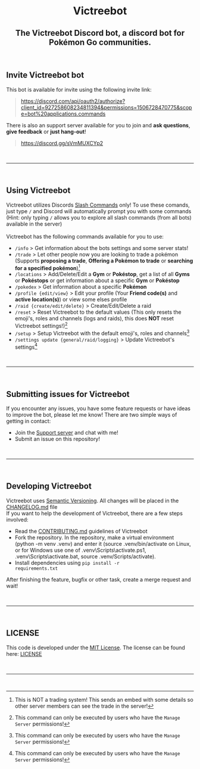 <h1 align="center">Victreebot</h1>
<h2 align="center">The Victreebot Discord bot, a discord bot for Pokémon Go communities.</h2>

<br>

## **Invite Victreebot bot**
This bot is available for invite using the following invite link: <br>
> https://discord.com/api/oauth2/authorize?client_id=927258608234811394&permissions=1506728470775&scope=bot%20applications.commands

There is also an support server available for you to join and **ask questions**, **give feedback** or **just hang-out**!<br>
> https://discord.gg/sVmMUXCYp2

<br>

----

<br>

## **Using Victreebot**
Victreebot utilizes Discords [Slash Commands](https://discord.com/blog/slash-commands-are-here) only! To use these comands, just type <code>/</code> and Discord will automatically prompt you with some commands (Hint: only typing <code>/</code> allows you to explore all slash commands (from all bots) available in the server)<br><br>
Victreebot has the following commands available for you to use:
- <code>/info</code> > Get information about the bots settings and some server stats!
- <code>/trade</code> > Let other people now you are looking to trade a pokémon (Supports **proposing a trade**, **Offering a Pokémon to trade** or **searching for a specified pokémon**)[^1]
- <code>/locations</code> > Add/Delete/Edit a **Gym** or **Pokéstop**, get a list of all **Gyms** or **Pokéstops** or get information about a specific **Gym** or **Pokéstop**
- <code>/pokedex</code> > Get information about a specific **Pokémon**
- <code>/profile {edit/view}</code> > Edit your profile (Your **Friend code(s)** and **active location(s)**) or view some elses profile
- <code>/raid {create/edit/delete}</code> > Create/Edit/Delete a raid
- <code>/reset</code> > Reset Victreebot to the default values (This only resets the emoji's, roles and channels (logs and raids), this does **NOT** reset Victreebot settings!)[^2]
- <code>/setup</code> > Setup Victreebot with the default emoji's, roles and channels[^2]
- <code>/settings update {general/raid/logging}</code> > Update Victreebot's settings[^2]

<br>

----

<br>

## **Submitting issues for Victreebot**
If you encounter any issues, you have some feature requests or have ideas to improve the bot, please let me know! There are two simple ways of getting in contact:
- Join the [Support server](https://discord.gg/sVmMUXCYp2) and chat with me!
- Submit an issue on this repository!

<br>

----

<br>

## **Developing Victreebot**
Victreebot uses [Semantic Versioning](https://semver.org/spec/v2.0.0.html). All changes will be placed in the [CHANGELOG.md](CHANGELOG.md#victreebot-changelog) file<br>
If you want to help the development of Victreebot, there are a few steps involved:
- Read the [CONTRIBUTING.md](CONTRIBUTING.md) guidelines of Victreebot
- Fork the repository. In the repository, make a virtual environment (python -m venv .venv) and enter it (source .venv/bin/activate on Linux, or for Windows use one of .venv\Scripts\activate.ps1, .venv\Scripts\activate.bat, source .venv/Scripts/activate).
- Install  dependencies using <code>pip install -r requirements.txt</code>

After finishing the feature, bugfix or other task, create a merge request and wait!

<br>

----

<br>

## **LICENSE**
This code is developed under the [MIT License](https://opensource.org/licenses/MIT). The license can be found here: [LICENSE](LICENSE)

<br>

----

<br>

[^1]: This is NOT a trading system! This sends an embed with some details so other server members can see the trade in the server!
[^2]: This command can only be executed by users who have the <code>Manage Server</code> permissions!